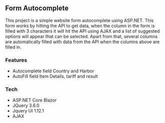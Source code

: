 ## Form Autocomplete
This project is a simple website form autocomplete using ASP.NET. This form works by hitting the API to get data, when the column in the form is filled with 3 characters it will hit the API using AJAX and a list of suggested options will appear that can be selected. Apart from that, several columns are automatically filled with data from the API when the columns above are filled in.

### Features
- Autocomplete field Country and Harbor
- AutoFill field Item Details, tariff and result

### Tech
- ASP.NET Core Blazor
- JQuery 3.6.0
- Jquery UI 1.12.1
- AJAX
